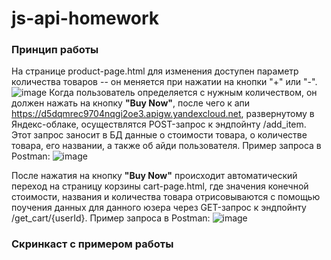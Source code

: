 # js-api-homework

### Принцип работы
На странице product-page.html для изменения доступен параметр количества товаров -- он меняется при нажатии на кнопки "+" или "-".
![image](https://github.com/tivakhrusheva/js-api-homework/assets/91075802/fd00652d-f520-4fa3-b201-406a390776bb)
Когда пользователь определяется с нужным количеством, он должен нажать на кнопку **"Buy Now"**, после чего к апи https://d5dqmrec9704nqgi2oe3.apigw.yandexcloud.net, развернутому в Яндекс-облаке, осуществлятся POST-запрос к эндпойнту /add_item. Этот запрос заносит в БД данные о стоимости товара, о количестве товара, его названии, а также об айди пользователя. Пример запроса в Postman:
![image](https://github.com/tivakhrusheva/js-api-homework/assets/91075802/8ffd85d3-5f7b-4fc6-bd5c-0ed6445e5c01)

После нажатия на кнопку **"Buy Now"** происходит автоматический переход на страницу корзины cart-page.html, где значения конечной стоимости, названия и количества товара отрисовываются с помощью поучения данных для данного юзера через GET-запрос к эндпойнту /get_cart/{userId}. Пример запроса в Postman:
![image](https://github.com/tivakhrusheva/js-api-homework/assets/91075802/fad02f62-9bb9-4fa4-a3d7-26163cbc87cc)

### Скринкаст с примером работы
